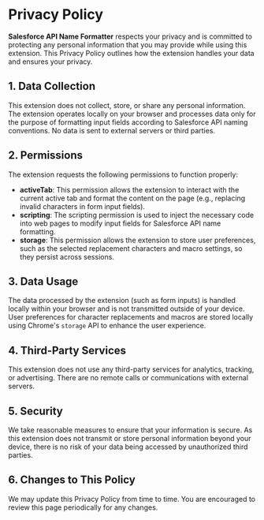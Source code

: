 # Privacy Policy

**Salesforce API Name Formatter** respects your privacy and is committed to protecting any personal information that you may provide while using this extension. This Privacy Policy outlines how the extension handles your data and ensures your privacy.

## 1. Data Collection

This extension does not collect, store, or share any personal information. The extension operates locally on your browser and processes data only for the purpose of formatting input fields according to Salesforce API naming conventions. No data is sent to external servers or third parties.

## 2. Permissions

The extension requests the following permissions to function properly:

- **activeTab**: This permission allows the extension to interact with the current active tab and format the content on the page (e.g., replacing invalid characters in form input fields).
- **scripting**: The scripting permission is used to inject the necessary code into web pages to modify input fields for Salesforce API name formatting.
- **storage**: This permission allows the extension to store user preferences, such as the selected replacement characters and macro settings, so they persist across sessions.

## 3. Data Usage

The data processed by the extension (such as form inputs) is handled locally within your browser and is not transmitted outside of your device. User preferences for character replacements and macros are stored locally using Chrome's `storage` API to enhance the user experience.

## 4. Third-Party Services

This extension does not use any third-party services for analytics, tracking, or advertising. There are no remote calls or communications with external servers.

## 5. Security

We take reasonable measures to ensure that your information is secure. As this extension does not transmit or store personal information beyond your device, there is no risk of your data being accessed by unauthorized third parties.

## 6. Changes to This Policy

We may update this Privacy Policy from time to time. You are encouraged to review this page periodically for any changes.
